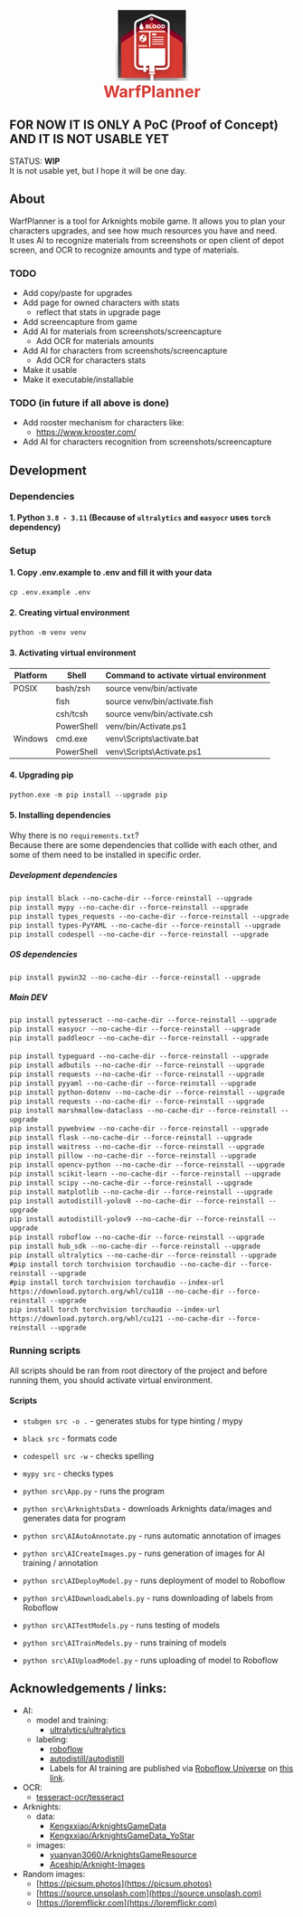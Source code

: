 <div style="margin: 25px; padding: 0;">
    <p align="center" style="margin: 0; padding: 0;">
      <img src="static/images/site/logo.png" alt="WarfPlanner logo"/>
    </p>
    <h1 align="center" style="margin: 0; padding: 0; color: #D83A32;">WarfPlanner</h1>
</div>

## FOR NOW IT IS ONLY A PoC (Proof of Concept) AND IT IS NOT USABLE YET

STATUS: **WIP** \
It is not usable yet, but I hope it will be one day.

## About

WarfPlanner is a tool for Arknights mobile game. It allows you to plan your characters upgrades, and see how much
resources you have and need. \
It uses AI to recognize materials from screenshots or open client of depot screen, and OCR to recognize amounts and type
of materials.

### TODO
- Add copy/paste for upgrades
- Add page for owned characters with stats
  - reflect that stats in upgrade page
- Add screencapture from game
- Add AI for materials from screenshots/screencapture
  - Add OCR for materials amounts
- Add AI for characters from screenshots/screencapture
  - Add OCR for characters stats
- Make it usable
- Make it executable/installable

### TODO (in future if all above is done)
- Add rooster mechanism for characters like:
  - https://www.krooster.com/
- Add AI for characters recognition from screenshots/screencapture

## Development
### Dependencies
#### 1. Python `3.8 - 3.11` (Because of `ultralytics` and `easyocr` uses `torch` dependency)


### Setup
#### 1. Copy .env.example to .env and fill it with your data
```shell
cp .env.example .env
```

#### 2. Creating virtual environment
```shell
python -m venv venv
```

#### 3. Activating virtual environment
| Platform | Shell      | Command to activate virtual environment |
|----------|------------|-----------------------------------------|
| POSIX    | bash/zsh   | source venv/bin/activate                |
|          | fish       | source venv/bin/activate.fish           |
|          | csh/tcsh   | source venv/bin/activate.csh            |
|          | PowerShell | venv/bin/Activate.ps1                   |
| Windows  | cmd.exe    | venv\Scripts\activate.bat               |
|          | PowerShell | venv\Scripts\Activate.ps1               |

#### 4. Upgrading pip
```shell
python.exe -m pip install --upgrade pip
```

#### 5. Installing dependencies
Why there is no `requirements.txt`? \
Because there are some dependencies that collide with each other, and some of them need to be installed in specific order.

##### Development dependencies
```shell
pip install black --no-cache-dir --force-reinstall --upgrade
pip install mypy --no-cache-dir --force-reinstall --upgrade
pip install types_requests --no-cache-dir --force-reinstall --upgrade
pip install types-PyYAML --no-cache-dir --force-reinstall --upgrade
pip install codespell --no-cache-dir --force-reinstall --upgrade
```

##### OS dependencies
```shell
pip install pywin32 --no-cache-dir --force-reinstall --upgrade
```

##### Main DEV
```shell
pip install pytesseract --no-cache-dir --force-reinstall --upgrade
pip install easyocr --no-cache-dir --force-reinstall --upgrade
pip install paddleocr --no-cache-dir --force-reinstall --upgrade

pip install typeguard --no-cache-dir --force-reinstall --upgrade
pip install adbutils --no-cache-dir --force-reinstall --upgrade
pip install requests --no-cache-dir --force-reinstall --upgrade
pip install pyyaml --no-cache-dir --force-reinstall --upgrade
pip install python-dotenv --no-cache-dir --force-reinstall --upgrade
pip install requests --no-cache-dir --force-reinstall --upgrade
pip install marshmallow-dataclass --no-cache-dir --force-reinstall --upgrade
pip install pywebview --no-cache-dir --force-reinstall --upgrade
pip install flask --no-cache-dir --force-reinstall --upgrade
pip install waitress --no-cache-dir --force-reinstall --upgrade
pip install pillow --no-cache-dir --force-reinstall --upgrade
pip install opencv-python --no-cache-dir --force-reinstall --upgrade
pip install scikit-learn --no-cache-dir --force-reinstall --upgrade
pip install scipy --no-cache-dir --force-reinstall --upgrade
pip install matplotlib --no-cache-dir --force-reinstall --upgrade
pip install autodistill-yolov8 --no-cache-dir --force-reinstall --upgrade
pip install autodistill-yolov9 --no-cache-dir --force-reinstall --upgrade
pip install roboflow --no-cache-dir --force-reinstall --upgrade
pip install hub_sdk --no-cache-dir --force-reinstall --upgrade
pip install ultralytics --no-cache-dir --force-reinstall --upgrade
#pip install torch torchvision torchaudio --no-cache-dir --force-reinstall --upgrade
#pip install torch torchvision torchaudio --index-url https://download.pytorch.org/whl/cu118 --no-cache-dir --force-reinstall --upgrade
pip install torch torchvision torchaudio --index-url https://download.pytorch.org/whl/cu121 --no-cache-dir --force-reinstall --upgrade
```

### Running scripts
All scripts should be ran from root directory of the project and before running them, you should activate virtual environment.
#### Scripts
- `stubgen src -o .` - generates stubs for type hinting / mypy
- `black src` - formats code
- `codespell src -w` - checks spelling
- `mypy src` - checks types

- `python src\App.py` - runs the program
- `python src\ArknightsData` - downloads Arknights data/images and generates data for program

- `python src\AIAutoAnnotate.py` - runs automatic annotation of images
- `python src\AICreateImages.py` - runs generation of images for AI training / annotation
- `python src\AIDeployModel.py` - runs deployment of model to Roboflow
- `python src\AIDownloadLabels.py` - runs downloading of labels from Roboflow
- `python src\AITestModels.py` - runs testing of models
- `python src\AITrainModels.py` - runs training of models
- `python src\AIUploadModel.py` - runs uploading of model to Roboflow

## Acknowledgements / links:
- AI:
    - model and training:
        - [ultralytics/ultralytics](https://github.com/ultralytics/ultralytics)
    - labeling:
        - [roboflow](https://app.roboflow.com)
        - [autodistill/autodistill](https://github.com/autodistill/autodistill)
        - Labels for AI training are published via [Roboflow Universe](https://universe.roboflow.com)
          on [this link](https://universe.roboflow.com/moques/arknightsmaterials).
- OCR:
    - [tesseract-ocr/tesseract](https://github.com/tesseract-ocr/tesseract)
- Arknights:
    - data:
        - [Kengxxiao/ArknightsGameData](https://github.com/Kengxxiao/ArknightsGameData)
        - [Kengxxiao/ArknightsGameData_YoStar](https://github.com/Kengxxiao/ArknightsGameData_YoStar)
    - images:
        - [yuanyan3060/ArknightsGameResource](https://github.com/yuanyan3060/ArknightsGameResource)
        - [Aceship/Arknight-Images](https://github.com/Aceship/Arknight-Images)
- Random images:
  - [https://picsum.photos](https://picsum.photos)
  - [https://source.unsplash.com](https://source.unsplash.com)
  - [https://loremflickr.com](https://loremflickr.com)
